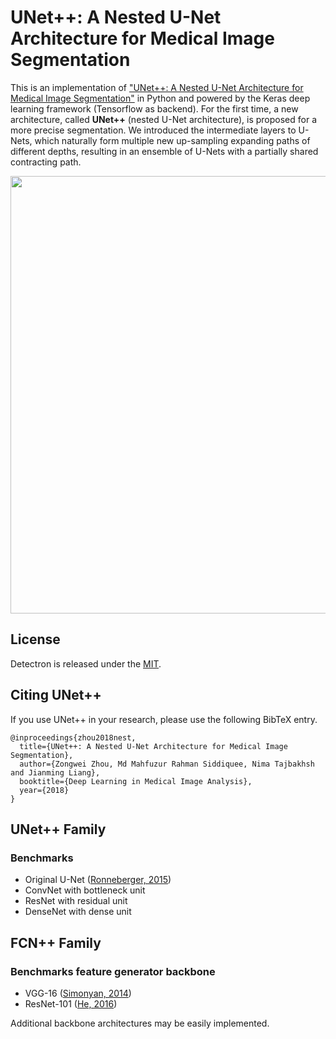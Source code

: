 # UNet++: A Nested U-Net Architecture for Medical Image Segmentation

This is an implementation of ["UNet++: A Nested U-Net Architecture for Medical Image Segmentation"](https://arxiv.org/pdf/1807.10165.pdf) in Python and powered by the Keras deep learning framework (Tensorflow as backend). For the first time, a new architecture, called **UNet++** (nested U-Net architecture), is proposed for a more precise segmentation. We introduced the intermediate layers to U-Nets, which naturally form multiple new up-sampling expanding paths of different depths, resulting in an ensemble of U-Nets with a partially shared contracting path.

<p align="center">
  <img src="https://github.com/MrGiovanni/Nested-UNet/blob/master/Figures/fig_unet%2B%2B.png" width="700"/>
</p>

## License

Detectron is released under the [MIT](https://github.com/MrGiovanni/Nested-UNet/blob/master/LICENSE).

## Citing UNet++

If you use UNet++ in your research, please use the following BibTeX entry.

```
@inproceedings{zhou2018nest,
  title={UNet++: A Nested U-Net Architecture for Medical Image Segmentation},
  author={Zongwei Zhou, Md Mahfuzur Rahman Siddiquee, Nima Tajbakhsh and Jianming Liang},
  booktitle={Deep Learning in Medical Image Analysis},
  year={2018}
}
```

## UNet++ Family

### Benchmarks

- Original U-Net ([Ronneberger, 2015](https://link.springer.com/chapter/10.1007/978-3-319-24574-4_28))
- ConvNet with bottleneck unit
- ResNet with residual unit
- DenseNet with dense unit

## FCN++ Family

### Benchmarks feature generator backbone

- VGG-16 ([Simonyan, 2014](https://arxiv.org/abs/1409.1556))
- ResNet-101 ([He, 2016](https://arxiv.org/abs/1512.03385))

Additional backbone architectures may be easily implemented.


